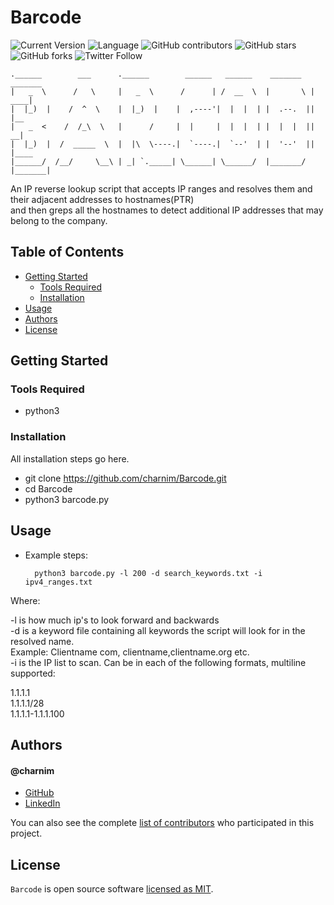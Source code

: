 # Barcode

![Current Version](https://img.shields.io/badge/version-v1-blue)
![Language](https://img.shields.io/badge/Language-Python-purple)
![GitHub contributors](https://img.shields.io/github/contributors/charnim/barcode)
![GitHub stars](https://img.shields.io/github/stars/charnim/barcode?style=social)
![GitHub forks](https://img.shields.io/github/forks/charnim/barcode?style=social)
![Twitter Follow](https://img.shields.io/twitter/follow/charnim5?style=social)


```
.______        ___      .______        ______   ______    _______   _______ 
|   _  \      /   \     |   _  \      /      | /  __  \  |       \ |   ____|
|  |_)  |    /  ^  \    |  |_)  |    |  ,----'|  |  |  | |  .--.  ||  |__   
|   _  <    /  /_\  \   |      /     |  |     |  |  |  | |  |  |  ||   __|  
|  |_)  |  /  _____  \  |  |\  \----.|  `----.|  `--'  | |  '--'  ||  |____ 
|______/  /__/     \__\ | _| `._____| \______| \______/  |_______/ |_______|
```                                                                         

An IP reverse lookup script that accepts IP ranges and resolves them and their adjacent addresses to hostnames(PTR)<br>
and then greps all the hostnames to detect additional IP addresses that may belong to the company.

## Table of Contents
- [Getting Started](#getting-started)
	- [Tools Required](#tools-required)
	- [Installation](#installation)
- [Usage](#Usage)
- [Authors](#authors)
- [License](#License)

## Getting Started

### Tools Required

* python3

### Installation

All installation steps go here.

* git clone https://github.com/charnim/Barcode.git
* cd Barcode
* python3 barcode.py

## Usage

* Example steps:
  ```
    python3 barcode.py -l 200 -d search_keywords.txt -i ipv4_ranges.txt
  ```


Where: 

-l is how much ip's to look forward and backwards<br>
-d is a keyword file containing all keywords the script will look for in the resolved name. <br>
Example: Clientname com, clientname,clientname.org etc. <br>
-i is the IP list to scan. Can be in each of the following formats, multiline supported:

1.1.1.1<br>
1.1.1.1/28<br>
1.1.1.1-1.1.1.100

## Authors

#### @charnim
* [GitHub]
* [LinkedIn]

You can also see the complete [list of contributors][contributors] who participated in this project.

## License

`Barcode` is open source software [licensed as MIT][license].

[//]: # (HyperLinks)

[GitHub Repository]: https://github.com/charnim/barcode
[GitHub Pages]: https://madhur-taneja.github.io/README-Template
[CONTRIBUTING.md]: https://github.com/charnim/barcode/blob/master/CONTRIBUTING.md
[tags]: https://github.com/charnim/barcode/tags

[GitHub]: https://github.com/charnim
[LinkedIn]: https://www.linkedin.com/in/charnim/

[contributors]: https://github.com/charnim/barcode/contributors
[license]: https://github.com/charnim/barcode/blob/master/LICENSE.md

